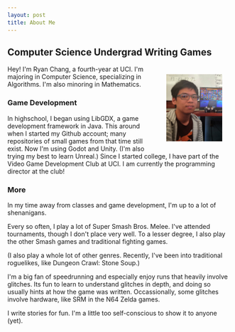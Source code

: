 ```yaml
---
layout: post
title: About Me
---
```


## Computer Science Undergrad Writing Games
<img style="float: right; width: 25%; margin:20px" src="assets/images/thats-me.jpg">

Hey! I'm Ryan Chang, a fourth-year at UCI.
I'm majoring in Computer Science, specializing in Algorithms.
I'm also minoring in Mathematics.

<!-- I've been programming since before middle school,
with guidance from my brothers. The entire time,
I have been learning and writing games. -->

### Game Development
In highschool, I began using LibGDX,
a game development framework in Java. This around when I started my Github account;
many repositories of small games from that time still exist.
Now I'm using Godot and Unity. (I'm also trying my best to learn Unreal.)
Since I started college, I have part of the Video Game Development Club at UCI.
I am currently the programming director at the club!

### More
In my time away from classes and game development, I'm up to a lot of shenanigans.

Every so often, I play a lot of Super Smash Bros. Melee. I've attended tournaments, though I don't place very well.
To a lesser degree, I also play the other Smash games and traditional fighting games.

(I also play a whole lot of other genres.
Recently, I've been into traditional roguelikes, like Dungeon Crawl: Stone Soup.)

I'm a big fan of speedrunning and especially enjoy runs that heavily involve glitches.
Its fun to learn to understand glitches in depth, and doing so usually hints at how the game was written.
Occassionally, some glitches involve hardware, like SRM in the N64 Zelda games.

I write stories for fun. I'm a little too self-conscious to show it to anyone (yet).

